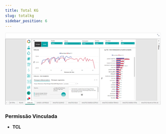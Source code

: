 ```yaml
---
title: Total KG
slug: totalkg
sidebar_position: 6
---
```


![Alt text](image-6.png)





### Permissão Vinculada

- **TCL**